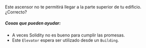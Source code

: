 Este ascensor no te permitirá llegar a la parte superior de tu edificio. ¿Correcto?

##### Cosas que pueden ayudar:
* A veces Solidity no es bueno para cumplir las promesas.
* Este `Elevator` espera ser utilizado desde un `Building`.